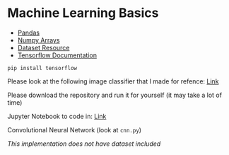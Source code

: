 # Machine Learning Basics
- [Pandas](https://www.learnpython.org/en/Pandas_Basics)
- [Numpy Arrays](https://www.learnpython.org/en/Numpy_Arrays)
- [Dataset Resource](https://www.kaggle.com)
- [Tensorflow Documentation](https://www.tensorflow.org/api_docs/python/tf)

```pip install tensorflow```

Please look at the following image classifier that I made for refence: [Link](https://github.com/Nazchanel/road-object-recognition)

Please download the repository and run it for yourself (it may take a lot of time)


Jupyter Notebook to code in: [Link](https://colab.research.google.com/)


Convolutional Neural Network (look at `cnn.py`)

*This implementation does not have dataset included*


